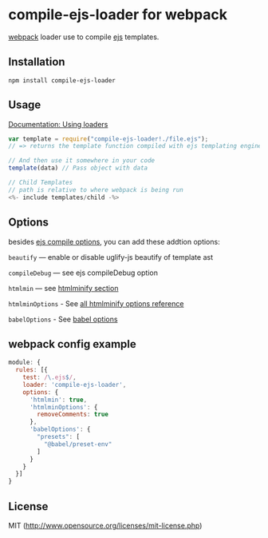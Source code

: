 # compile-ejs-loader for webpack

[webpack](http://webpack.github.io/) loader use to compile [ejs](https://github.com/mde/ejs) templates.

## Installation

`npm install compile-ejs-loader`

## Usage

[Documentation: Using loaders](http://webpack.github.io/docs/using-loaders.html)

``` javascript
var template = require("compile-ejs-loader!./file.ejs");
// => returns the template function compiled with ejs templating engine.

// And then use it somewhere in your code
template(data) // Pass object with data

// Child Templates
// path is relative to where webpack is being run
<%- include templates/child -%>
```

## Options

besides [ejs compile options](https://github.com/mde/ejs#options), you can add these addtion options:

`beautify` — enable or disable uglify-js beautify of template ast

`compileDebug` — see ejs compileDebug option

`htmlmin` — see [htmlminify section](#htmlminify)

`htmlminOptions` - See [all htmlminify options reference](https://github.com/kangax/html-minifier#options-quick-reference)

`babelOptions` - See [babel options](https://babeljs.io/docs/en/options)

## webpack config example

```javascript
module: {
  rules: [{
    test: /\.ejs$/,
    loader: 'compile-ejs-loader',
    options: {
      'htmlmin': true,
      'htmlminOptions': {
        removeComments: true
      },
      'babelOptions': {
        "presets": [
          "@babel/preset-env"
        ]
      }
    }
  }]
}
```

## License

MIT (http://www.opensource.org/licenses/mit-license.php)

